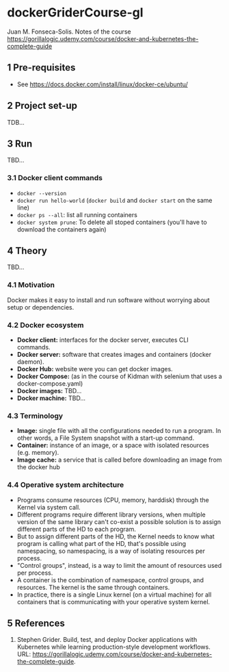 # dockerGriderCourse-gl
Juan M. Fonseca-Solis. Notes of the course https://gorillalogic.udemy.com/course/docker-and-kubernetes-the-complete-guide

## 1 Pre-requisites
* See https://docs.docker.com/install/linux/docker-ce/ubuntu/

## 2 Project set-up
TDB...

## 3 Run
TBD...

### 3.1 Docker client commands
* `docker --version`
* `docker run hello-world` (`docker build` and `docker start` on the same line)
* `docker ps --all`: list all running containers
* `docker system prune`: To delete all stoped containers (you'll have to download the containers again) 

## 4 Theory
TBD...

### 4.1 Motivation
Docker makes it easy to install and run software without worrying about setup or dependencies.

### 4.2 Docker ecosystem
* **Docker client:** interfaces for the docker server, executes CLI commands.
* **Docker server:** software that creates images and containers (docker daemon).
* **Docker Hub:** website were you can get docker images.
* **Docker Compose:** (as in the course of Kidman with selenium that uses a docker-compose.yaml)
* **Docker images:** TBD...
* **Docker machine:** TBD...

### 4.3 Terminology
* **Image:** single file with all the configurations needed to run a program. In other words, a File System snapshot with a start-up command.
* **Container:** instance of an image, or a space with isolated resources (e.g. memory).
* **Image cache:** a service that is called before downloading an image from the docker hub

### 4.4 Operative system architecture
* Programs consume resources (CPU, memory, harddisk) through the Kernel via system call.
* Different programs require different library versions, when multiple version of the same library can't co-exist a possible solution is to assign different parts of the HD to each program.
* But to assign different parts of the HD, the Kernel needs to know what program is calling what part of the HD, that's possible using namespacing, so namespacing, is a way of isolating resources per process.
* "Control groups", instead, is a way to limit the amount of resources used per process.
* A container is the combination of namespace, control groups, and resources. The kernel is the same through containers.
* In practice, there is a single Linux kernel (on a virtual machine) for all containers that is communicating with your operative system kernel. 

## 5 References
1. Stephen Grider. Build, test, and deploy Docker applications with Kubernetes while learning production-style development workflows. URL: https://gorillalogic.udemy.com/course/docker-and-kubernetes-the-complete-guide.

